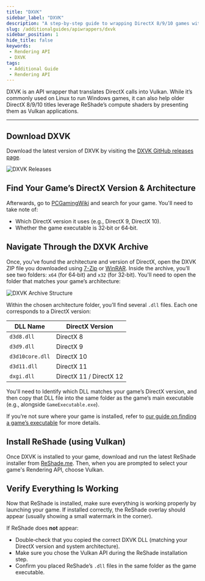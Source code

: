 ```yaml
---
title: "DXVK"
sidebar_label: "DXVK"
description: "A step-by-step guide to wrapping DirectX 8/9/10 games with DXVK for Vulkan-based ReShade compute shader support."
slug: /additionalguides/apiwrappers/dxvk
sidebar_position: 1
hide_title: false
keywords: 
 - Rendering API
 - DXVK
tags:
 - Additional Guide
 - Rendering API
---
```


DXVK is an API wrapper that translates DirectX calls into Vulkan. While it’s commonly used on Linux to run Windows games, it can also help older DirectX 8/9/10 titles leverage ReShade’s compute shaders by presenting them as Vulkan applications.

---

## Download DXVK
Download the latest version of DXVK by visiting the [DXVK GitHub releases page](https://github.com/doitsujin/dxvk/releases).

![DXVK Releases](https://assets.martysmods.com/additionalguides/apiwrapper/dxvk/DXVKGitHubRelease.webp)

## Find Your Game’s DirectX Version & Architecture
Afterwards, go to [PCGamingWiki](https://pcgamingwiki.com/) and search for your game. You'll need to take note of:
   - Which DirectX version it uses (e.g., DirectX 9, DirectX 10).
   - Whether the game executable is 32‑bit or 64‑bit.

## Navigate Through the DXVK Archive
Once, you've found the architecture and version of DirectX, open the DXVK ZIP file you downloaded using [7-Zip](https://www.7-zip.org/) or [WinRAR](https://www.win-rar.com/). Inside the archive, you’ll see two folders: `x64` (for 64‑bit) and `x32` (for 32‑bit). You'll need to open the folder that matches your game’s architecture:

   ![DXVK Archive Structure](https://assets.martysmods.com/additionalguides/apiwrapper/dxvk/DXVKArch.webp)

Within the chosen architecture folder, you’ll find several `.dll` files. Each one corresponds to a DirectX version:

| **DLL Name**     | **DirectX Version**     |
| ---------------- | ----------------------- |
| `d3d8.dll`       | DirectX 8               |
| `d3d9.dll`       | DirectX 9               |
| `d3d10core.dll`  | DirectX 10              |
| `d3d11.dll`      | DirectX 11              |
| `dxgi.dll`       | DirectX 11 / DirectX 12 |

You'll need to Identify which DLL matches your game’s DirectX version, and then copy that DLL file into the same folder as the game’s main executable (e.g., alongside `GameExecutable.exe`). 

If you’re not sure where your game is installed, refer to [our guide on finding a game’s executable](../fileextensions) for more details.

## Install ReShade (using Vulkan)
Once DXVK is installed to your game, download and run the latest ReShade installer from [ReShade.me](https://reshade.me/). Then, when you are prompted to select your game's Rendering API, choose Vulkan.

## Verify Everything Is Working
Now that ReShade is installed, make sure everything is working properly by launching your game. If installed correctly, the ReShade overlay should appear (usually showing a small watermark in the corner).

If ReShade does **not** appear:
   - Double‑check that you copied the correct DXVK DLL (matching your DirectX version and system architecture).
   - Make sure you chose the Vulkan API during the ReShade installation step.
   - Confirm you placed ReShade’s `.dll` files in the same folder as the game executable.